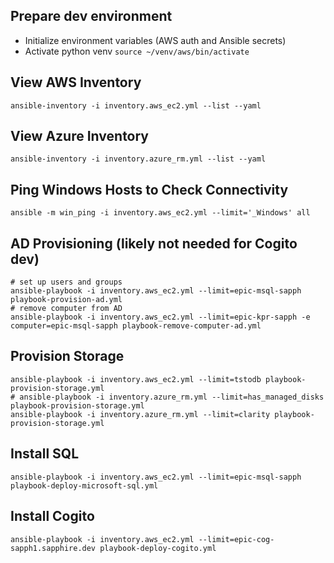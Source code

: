 ## Prepare dev environment
* Initialize environment variables (AWS auth and Ansible secrets)
* Activate python venv `source ~/venv/aws/bin/activate`

## View AWS Inventory
```
ansible-inventory -i inventory.aws_ec2.yml --list --yaml
```

## View Azure Inventory
```
ansible-inventory -i inventory.azure_rm.yml --list --yaml
```

## Ping Windows Hosts to Check Connectivity
```
ansible -m win_ping -i inventory.aws_ec2.yml --limit='_Windows' all
```

## AD Provisioning (likely not needed for Cogito dev)
```
# set up users and groups
ansible-playbook -i inventory.aws_ec2.yml --limit=epic-msql-sapph playbook-provision-ad.yml
# remove computer from AD
ansible-playbook -i inventory.aws_ec2.yml --limit=epic-kpr-sapph -e computer=epic-msql-sapph playbook-remove-computer-ad.yml
```

## Provision Storage
```
ansible-playbook -i inventory.aws_ec2.yml --limit=tstodb playbook-provision-storage.yml
# ansible-playbook -i inventory.azure_rm.yml --limit=has_managed_disks playbook-provision-storage.yml
ansible-playbook -i inventory.azure_rm.yml --limit=clarity playbook-provision-storage.yml
```

## Install SQL
```
ansible-playbook -i inventory.aws_ec2.yml --limit=epic-msql-sapph playbook-deploy-microsoft-sql.yml
```

## Install Cogito
```
ansible-playbook -i inventory.aws_ec2.yml --limit=epic-cog-sapph1.sapphire.dev playbook-deploy-cogito.yml
```